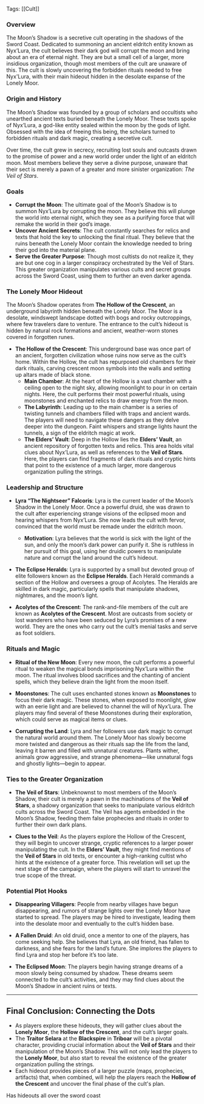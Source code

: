 Tags: [[Cult]]

### **Overview**

The Moon’s Shadow is a secretive cult operating in the shadows of the Sword Coast. Dedicated to summoning an ancient eldritch entity known as Nyx’Lura, the cult believes their dark god will corrupt the moon and bring about an era of eternal night. They are but a small cell of a larger, more insidious organization, though most members of the cult are unaware of this. The cult is slowly uncovering the forbidden rituals needed to free Nyx'Lura, with their main hideout hidden in the desolate expanse of the Lonely Moor.

### **Origin and History**

The Moon’s Shadow was founded by a group of scholars and occultists who unearthed ancient texts buried beneath the Lonely Moor. These texts spoke of Nyx’Lura, a god-like entity sealed within the moon by the gods of light. Obsessed with the idea of freeing this being, the scholars turned to forbidden rituals and dark magic, creating a secretive cult.

Over time, the cult grew in secrecy, recruiting lost souls and outcasts drawn to the promise of power and a new world order under the light of an eldritch moon. Most members believe they serve a divine purpose, unaware that their sect is merely a pawn of a greater and more sinister organization: _The Veil of Stars_.

### **Goals**

- **Corrupt the Moon**: The ultimate goal of the Moon’s Shadow is to summon Nyx’Lura by corrupting the moon. They believe this will plunge the world into eternal night, which they see as a purifying force that will remake the world in their god’s image.
- **Uncover Ancient Secrets**: The cult constantly searches for relics and texts that hold the key to unlocking the final ritual. They believe that the ruins beneath the Lonely Moor contain the knowledge needed to bring their god into the material plane.
- **Serve the Greater Purpose**: Though most cultists do not realize it, they are but one cog in a larger conspiracy orchestrated by the Veil of Stars. This greater organization manipulates various cults and secret groups across the Sword Coast, using them to further an even darker agenda.

### **The Lonely Moor Hideout**

The Moon’s Shadow operates from **The Hollow of the Crescent**, an underground labyrinth hidden beneath the Lonely Moor. The Moor is a desolate, windswept landscape dotted with bogs and rocky outcroppings, where few travelers dare to venture. The entrance to the cult’s hideout is hidden by natural rock formations and ancient, weather-worn stones covered in forgotten runes.

- **The Hollow of the Crescent**: This underground base was once part of an ancient, forgotten civilization whose ruins now serve as the cult’s home. Within the Hollow, the cult has repurposed old chambers for their dark rituals, carving crescent moon symbols into the walls and setting up altars made of black stone.
    - **Main Chamber**: At the heart of the Hollow is a vast chamber with a ceiling open to the night sky, allowing moonlight to pour in on certain nights. Here, the cult performs their most powerful rituals, using moonstones and enchanted relics to draw energy from the moon.
    - **The Labyrinth**: Leading up to the main chamber is a series of twisting tunnels and chambers filled with traps and ancient wards. The players will need to navigate these dangers as they delve deeper into the dungeon. Faint whispers and strange lights haunt the tunnels, a sign of the eldritch magic at work.
    - **The Elders’ Vault**: Deep in the Hollow lies the **Elders’ Vault**, an ancient repository of forgotten texts and relics. This area holds vital clues about Nyx’Lura, as well as references to the **Veil of Stars**. Here, the players can find fragments of dark rituals and cryptic hints that point to the existence of a much larger, more dangerous organization pulling the strings.

### **Leadership and Structure**

- **Lyra “The Nightseer” Falcoris**: Lyra is the current leader of the Moon’s Shadow in the Lonely Moor. Once a powerful druid, she was drawn to the cult after experiencing strange visions of the eclipsed moon and hearing whispers from Nyx’Lura. She now leads the cult with fervor, convinced that the world must be remade under the eldritch moon.
    
    - **Motivation**: Lyra believes that the world is sick with the light of the sun, and only the moon’s dark power can purify it. She is ruthless in her pursuit of this goal, using her druidic powers to manipulate nature and corrupt the land around the cult’s hideout.
- **The Eclipse Heralds**: Lyra is supported by a small but devoted group of elite followers known as the **Eclipse Heralds**. Each Herald commands a section of the Hollow and oversees a group of Acolytes. The Heralds are skilled in dark magic, particularly spells that manipulate shadows, nightmares, and the moon’s light.
    
- **Acolytes of the Crescent**: The rank-and-file members of the cult are known as **Acolytes of the Crescent**. Most are outcasts from society or lost wanderers who have been seduced by Lyra’s promises of a new world. They are the ones who carry out the cult’s menial tasks and serve as foot soldiers.
    

### **Rituals and Magic**

- **Ritual of the New Moon**: Every new moon, the cult performs a powerful ritual to weaken the magical bonds imprisoning Nyx’Lura within the moon. The ritual involves blood sacrifices and the chanting of ancient spells, which they believe drain the light from the moon itself.
    
- **Moonstones**: The cult uses enchanted stones known as **Moonstones** to focus their dark magic. These stones, when exposed to moonlight, glow with an eerie light and are believed to channel the will of Nyx’Lura. The players may find several of these Moonstones during their exploration, which could serve as magical items or clues.
    
- **Corrupting the Land**: Lyra and her followers use dark magic to corrupt the natural world around them. The Lonely Moor has slowly become more twisted and dangerous as their rituals sap the life from the land, leaving it barren and filled with unnatural creatures. Plants wither, animals grow aggressive, and strange phenomena—like unnatural fogs and ghostly lights—begin to appear.
    

### **Ties to the Greater Organization**

- **The Veil of Stars**: Unbeknownst to most members of the Moon’s Shadow, their cult is merely a pawn in the machinations of the **Veil of Stars**, a shadowy organization that seeks to manipulate various eldritch cults across the Sword Coast. The Veil has agents embedded in the Moon’s Shadow, feeding them false prophecies and rituals in order to further their own dark plans.
    
- **Clues to the Veil**: As the players explore the Hollow of the Crescent, they will begin to uncover strange, cryptic references to a larger power manipulating the cult. In the **Elders’ Vault**, they might find mentions of the **Veil of Stars** in old texts, or encounter a high-ranking cultist who hints at the existence of a greater force. This revelation will set up the next stage of the campaign, where the players will start to unravel the true scope of the threat.
    

### **Potential Plot Hooks**

- **Disappearing Villagers**: People from nearby villages have begun disappearing, and rumors of strange lights over the Lonely Moor have started to spread. The players may be hired to investigate, leading them into the desolate moor and eventually to the cult’s hidden base.
    
- **A Fallen Druid**: An old druid, once a mentor to one of the players, has come seeking help. She believes that Lyra, an old friend, has fallen to darkness, and she fears for the land’s future. She implores the players to find Lyra and stop her before it’s too late.
    
- **The Eclipsed Moon**: The players begin having strange dreams of a moon slowly being consumed by shadow. These dreams seem connected to the cult’s activities, and they may find clues about the Moon’s Shadow in ancient ruins or texts.

---

## **Final Conclusion: Connecting the Dots**

- As players explore these hideouts, they will gather clues about the **Lonely Moor**, the **Hollow of the Crescent**, and the cult’s larger goals.
- The **Traitor Selara** at the **Blackspire** in **Triboar** will be a pivotal character, providing crucial information about the **Veil of Stars** and their manipulation of the Moon’s Shadow. This will not only lead the players to the **Lonely Moor**, but also start to reveal the existence of the greater organization pulling the strings.
- Each hideout provides pieces of a larger puzzle (maps, prophecies, artifacts) that, when combined, will help the players reach the **Hollow of the Crescent** and uncover the final phase of the cult's plan.


Has hideouts all over the sword coast



